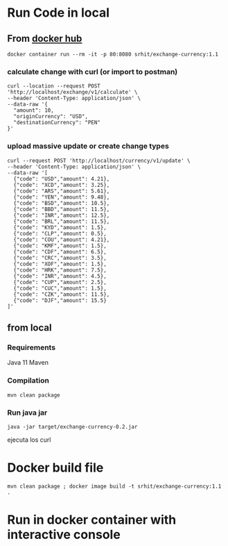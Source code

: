 # Run Code in local

## From [docker hub](https://hub.docker.com/repository/docker/srhit/exchange-currency)

````shell
docker container run --rm -it -p 80:8080 srhit/exchange-currency:1.1
````

### calculate change with curl (or import to postman)

````shell
curl --location --request POST 'http://localhost/exchange/v1/calculate' \
--header 'Content-Type: application/json' \
--data-raw '{
  "amount": 10,
  "originCurrency": "USD",
  "destinationCurrency": "PEN"
}'
````

### upload massive update or create change types

````shell
curl --request POST 'http://localhost/currency/v1/update' \
--header 'Content-Type: application/json' \
--data-raw '[
  {"code": "USD","amount": 4.21},
  {"code": "XCD","amount": 3.25},
  {"code": "ARS","amount": 5.61},
  {"code": "YEN","amount": 9.48},
  {"code": "BSD","amount": 10.5},
  {"code": "BBD","amount": 11.5},
  {"code": "INR","amount": 12.5},
  {"code": "BRL","amount": 11.5},
  {"code": "KYD","amount": 1.5},
  {"code": "CLP","amount": 0.5},
  {"code": "COU","amount": 4.21},
  {"code": "KMF","amount": 1.5},
  {"code": "CDF","amount": 6.5},
  {"code": "CRC","amount": 3.5},
  {"code": "XOF","amount": 1.5},
  {"code": "HRK","amount": 7.5},
  {"code": "INR","amount": 4.5},
  {"code": "CUP","amount": 2.5},
  {"code": "CUC","amount": 1.5},
  {"code": "CZK","amount": 11.5},
  {"code": "DJF","amount": 15.5}
]'
````

## from local

### Requirements

Java 11 Maven

### Compilation

````shell
mvn clean package
````

### Run java jar

````shell
java -jar target/exchange-currency-0.2.jar
````

ejecuta los curl

# Docker build file

````shell
mvn clean package ; docker image build -t srhit/exchange-currency:1.1  .
````

# Run in docker container with interactive console



